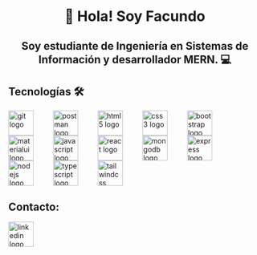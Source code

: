 <h1 align="center">👋 Hola! Soy Facundo</h1>

<h2 align="center">Soy estudiante de Ingeniería en Sistemas de Información y desarrollador MERN. 💻</h2>

<h2 align="left">Tecnologías 🛠️</h2>

<div align="left">
  <img src="https://cdn.simpleicons.org/git/F05032" height="50" alt="git logo" style="vertical-align: middle; margin-right: 35px;" />
  <img src="https://cdn.simpleicons.org/postman/FF6C37" height="50" alt="postman logo" style="vertical-align: middle; margin-right: 35px;" />
  <img src="https://cdn.simpleicons.org/html5/E34F26" height="50" alt="html5 logo" style="vertical-align: middle; margin-right: 35px;" />
  <img src="https://cdn.simpleicons.org/css3/1572B6" height="50" alt="css3 logo" style="vertical-align: middle; margin-right: 35px;" />
  <img src="https://cdn.simpleicons.org/bootstrap/7952B3" height="50" alt="bootstrap logo" style="vertical-align: middle; margin-right: 35px;" />
  <img src="https://cdn.simpleicons.org/mui/007FFF" height="50" alt="materialui logo" style="vertical-align: middle; margin-right: 35px;" />
  <img src="https://cdn.simpleicons.org/javascript/F7DF1E" height="50" alt="javascript logo" style="vertical-align: middle; margin-right: 35px;" />
  <img src="https://cdn.simpleicons.org/react/61DAFB" height="50" alt="react logo" style="vertical-align: middle; margin-right: 35px;" />
  <img src="https://cdn.simpleicons.org/mongodb/47A248" height="50" alt="mongodb logo" style="vertical-align: middle; margin-right: 35px;" />
  <img src="https://cdn.simpleicons.org/express/000000" height="50" alt="express logo" style="vertical-align: middle; margin-right: 35px;" />
  <img src="https://cdn.simpleicons.org/nodedotjs/339933" height="50" alt="nodejs logo" style="vertical-align: middle; margin-right: 35px;" " />
<img src="https://cdn.simpleicons.org/typescript/3178C6" height="50" alt="typescript logo" style="vertical-align: middle; margin-right: 35px;" />
  <img src="https://cdn.simpleicons.org/tailwindcss/06B6D4" height="50" alt="tailwindcss logo" style="vertical-align: middle;" />
</div>

<h2 align="left">Contacto:</h2>

<div align="left">
  <a href="https://www.linkedin.com/in/fnsantillan" target="_blank">
      <img src="https://cdn.simpleicons.org/linkedin/0A66C2" height="50" alt="linkedin logo" style="vertical-align: middle;" />
  </a>
</div>
